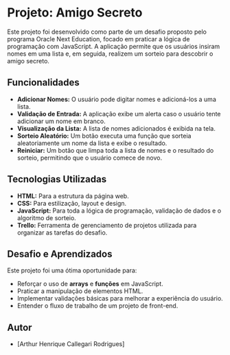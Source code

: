 # Projeto: Amigo Secreto

Este projeto foi desenvolvido como parte de um desafio proposto pelo programa Oracle Next Education, focado em praticar a lógica de programação com JavaScript. A aplicação permite que os usuários insiram nomes em uma lista e, em seguida, realizem um sorteio para descobrir o amigo secreto.

## Funcionalidades

- **Adicionar Nomes:** O usuário pode digitar nomes e adicioná-los a uma lista.
- **Validação de Entrada:** A aplicação exibe um alerta caso o usuário tente adicionar um nome em branco.
- **Visualização da Lista:** A lista de nomes adicionados é exibida na tela.
- **Sorteio Aleatório:** Um botão executa uma função que sorteia aleatoriamente um nome da lista e exibe o resultado.
- **Reiniciar:** Um botão que limpa toda a lista de nomes e o resultado do sorteio, permitindo que o usuário comece de novo.

## Tecnologias Utilizadas

* **HTML:** Para a estrutura da página web.
* **CSS:** Para estilização, layout e design.
* **JavaScript:** Para toda a lógica de programação, validação de dados e o algoritmo de sorteio.
* **Trello:** Ferramenta de gerenciamento de projetos utilizada para organizar as tarefas do desafio.

## Desafio e Aprendizados

Este projeto foi uma ótima oportunidade para:
-   Reforçar o uso de **arrays** e **funções** em JavaScript.
-   Praticar a manipulação de elementos HTML.
-   Implementar validações básicas para melhorar a experiência do usuário.
-   Entender o fluxo de trabalho de um projeto de front-end.

## Autor

- [Arthur Henrique Callegari Rodrigues]
